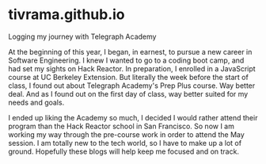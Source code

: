 # tivrama.github.io

Logging my journey with Telegraph Academy

At the beginning of this year, I began, in earnest, to pursue a new career in Software Engineering.  I knew I wanted to go to a coding boot camp, and had set my sights on Hack Reactor.  In preparation, I enrolled in a JavaScript course at UC Berkeley Extension.  But literally the week before the start of class, I found out about Telegraph Academy's Prep Plus course.  Way better deal.  And as I found out on the first day of class, way better suited for my needs and goals.

I ended up liking the Academy so much, I decided I would rather attend their program than the Hack Reactor school in San Francisco.  So now I am working my way through the pre-course work in order to attend the May session.  I am totally new to the tech world, so I have to make up a lot of ground.  Hopefully these blogs will help keep me focused and on track.
